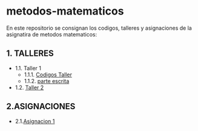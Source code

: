 # metodos-matematicos
En este repositorio se consignan los codigos, talleres y asignaciones de la asignatira de metodos matematicos:
## 1. TALLERES
   + 1.1. Taller 1
     + 1.1.1. [Codigos Taller](https://github.com/cami062/metodos-matematicos/tree/d766ca90581c4127ac864028a3b323e534695370/codigos%20primer%20taller)
     + 1.1.2. [parte escrita]()
  + 1.2. [Taller 2]()
## 2.ASIGNACIONES
  + 2.1.[Asignacion 1]()
